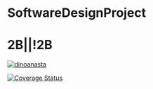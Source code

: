 # SoftwareDesignProject
# 2B||!2B

[![dinoanasta](https://circleci.com/gh/dinoanasta/SoftwareDesignProject.svg?style=shield)](https://circleci.com/gh/dinoanasta/SoftwareDesignProject)

[![Coverage Status](https://coveralls.io/repos/github/dinoanasta/SoftwareDesignProject/badge.svg?branch=master)](https://coveralls.io/github/dinoanasta/SoftwareDesignProject?branch=master)

